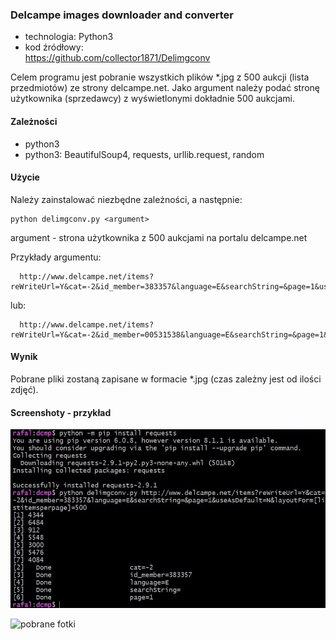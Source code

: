### Delcampe images downloader and converter

* technologia: Python3
* kod źródłowy:   
https://github.com/collector1871/Delimgconv   

Celem programu jest pobranie wszystkich plików *.jpg z 500 aukcji (lista przedmiotów) ze strony delcampe.net.
Jako argument należy podać stronę użytkownika (sprzedawcy) z wyświetlonymi dokładnie 500 aukcjami.

#### Zależności

- python3
- python3: BeautifulSoup4, requests, urllib.request, random 

#### Użycie

Należy zainstalować niezbędne zależności, a następnie:

	python delimgconv.py <argument>

argument - strona użytkownika z 500 aukcjami na portalu delcampe.net

Przykłady argumentu:


      http://www.delcampe.net/items?reWriteUrl=Y&cat=-2&id_member=383357&language=E&searchString=&page=1&useAsDefault=N&layoutForm[listitemsperpage]=500

lub:  

      http://www.delcampe.net/items?reWriteUrl=Y&cat=-2&id_member=00531538&language=E&searchString=&page=1&useAsDefault=N&layoutForm[listitemsperpage]=500

#### Wynik
	
Pobrane pliki zostaną zapisane w formacie *.jpg (czas zależny jest od ilości zdjęć).

#### Screenshoty - przykład

![Start](https://raw.githubusercontent.com/collector1871/Delimgconv/master/Delimgconv1.jpg)

![pobrane fotki](https://raw.githubusercontent.com/collector1871/Delimgconv/master/Delimgconv2jpg)
